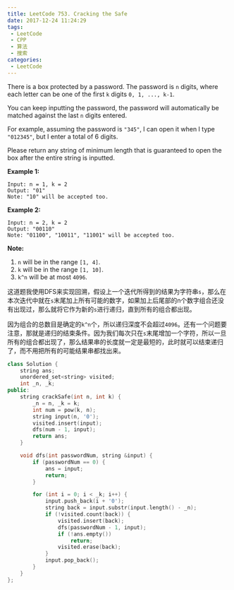 ```yaml
---
title: LeetCode 753. Cracking the Safe
date: 2017-12-24 11:24:29
tags:
 - LeetCode
 - CPP
 - 算法
 - 搜索
categories:
 - LeetCode
---
```


There is a box protected by a password. The password is `n` digits, where each letter can be one of the first `k` digits `0, 1, ..., k-1`.

You can keep inputting the password, the password will automatically be matched against the last `n` digits entered.

For example, assuming the password is `"345"`, I can open it when I type `"012345"`, but I enter a total of 6 digits.

Please return any string of minimum length that is guaranteed to open the box after the entire string is inputted.

**Example 1:**

```
Input: n = 1, k = 2
Output: "01"
Note: "10" will be accepted too.

```

**Example 2:**

```
Input: n = 2, k = 2
Output: "00110"
Note: "01100", "10011", "11001" will be accepted too.

```

**Note:**

1. `n` will be in the range `[1, 4]`.
2. `k` will be in the range `[1, 10]`.
3. `k^n` will be at most `4096`.

<!-- more -->

这道题我使用DFS来实现回溯，假设上一个迭代所得到的结果为字符串`s`，那么在本次迭代中就在`s`末尾加上所有可能的数字，如果加上后尾部的n个数字组合还没有出现过，那么就将它作为新的`s`进行递归，直到所有的组合都出现。

因为组合的总数目是确定的`k^n`个，所以递归深度不会超过`4096`。还有一个问题要注意，那就是递归的结束条件。因为我们每次只在`s`末尾增加一个字符，所以一旦所有的组合都出现了，那么结果串的长度就一定是最短的，此时就可以结束递归了，而不用把所有的可能结果串都找出来。

```cpp
class Solution {
    string ans;
    unordered_set<string> visited;
    int _n, _k;
public:
    string crackSafe(int n, int k) {
        _n = n, _k = k;
        int num = pow(k, n);
        string input(n, '0');
        visited.insert(input);
        dfs(num - 1, input);
        return ans;
    }

    void dfs(int passwordNum, string &input) {
        if (passwordNum == 0) {
            ans = input;
            return;
        }

        for (int i = 0; i < _k; i++) {
            input.push_back(i + '0');
            string back = input.substr(input.length() - _n);
            if (!visited.count(back)) {
                visited.insert(back);
                dfs(passwordNum - 1, input);
                if (!ans.empty())
                    return;
                visited.erase(back);
            }
            input.pop_back();
        }
    }
};
```

